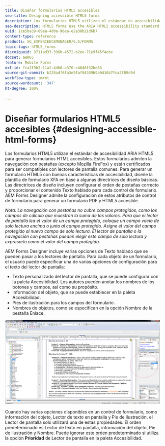 ```yaml
---
title: Diseñar formularios HTML5 accesibles
seo-title: Designing accessible HTML5 forms
description: Los formularios HTML5 utilizan el estándar de accesibilidad ARIA HTML5. Estos formularios admiten la navegación con pestañas y están certificados para ser compatibles con lectores de pantalla comunes.
seo-description: HTML5 forms use the ARIA HTML5 accessibility standard. These forms support tabbed navigation and are certified to be compatible with common screen readers.
uuid: 1ce5ba39-69ea-4d0e-96ea-e2a38b21d6b7
content-type: reference
products: SG_EXPERIENCEMANAGER/6.5/FORMS
topic-tags: hTML5_forms
discoiquuid: 8711ad33-396b-4572-b2ee-71e9f45f4ebe
docset: aem65
feature: Mobile Forms
exl-id: fca2f9b2-11a2-4db0-a370-c4046f32be63
source-git-commit: b220adf6fa3e9faf94389b9a9416b7fca2f89d9d
workflow-type: tm+mt
source-wordcount: '347'
ht-degree: 100%

---
```


# Diseñar formularios HTML5 accesibles {#designing-accessible-html-forms}

Los formularios HTML5 utilizan el estándar de accesibilidad ARIA HTML5 para generar formularios HTML accesibles. Estos formularios admiten la navegación con pestañas (excepto Mozilla FireFox) y están certificados para ser compatibles con lectores de pantalla comunes. Para generar un formulario HTML5 con buenas características de accesibilidad, diseñe la plantilla de formulario XFA en base a algunas directrices de diseño básicas. Las directrices de diseño incluyen configurar el orden de pestañas correcto y proporcionar el contenido Texto hablado para cada control de formulario. AEM Forms Designer admite la configuración de estos atributos de control de formulario para generar un formulario PDF y HTML5 accesible.

*Nota: La navegación con pestañas no cubre campos protegidos, como los campos de cálculo que muestran la suma de los valores. Para que el lector de pantalla lea el valor de un campo protegido, coloque un campo vacío de solo lectura encima o junto al campo protegido. Asigne el valor del campo protegido al nuevo campo de solo lectura. El lector de pantalla o la navegación con pestañas pueden elegir este campo de solo lectura y expresarlo como el valor del campo protegido.*

AEM Forms Designer incluye varias opciones de Texto hablado que se pueden pasar a los lectores de pantalla. Para cada objeto de un formulario, el usuario puede especificar una de varias opciones de configuración para el texto del lector de pantalla:

* Texto personalizado del lector de pantalla, que se puede configurar con la paleta Accesibilidad. Los autores pueden anotar los nombres de los botones y campos, así como su propósito.
* Información del objeto, que se puede establecer en la paleta Accesibilidad.
* Pies de ilustración para los campos del formulario.
* Nombres de objetos, como se especifican en la opción Nombre de la pestaña Enlace.

![accesibilidad](assets/accessibility.png)

Cuando hay varias opciones disponibles en un control de formulario, como información del objeto, Lector de texto en pantalla y Pie de ilustración, el Lector de pantalla solo utilizará una de estas propiedades. El orden predeterminado es Lector de texto en pantalla, información del objeto, Pie de ilustración y Nombre. Puede ignorar este orden predeterminado si utiliza la opción **Prioridad** de Lector de pantalla en la paleta Accesibilidad.
